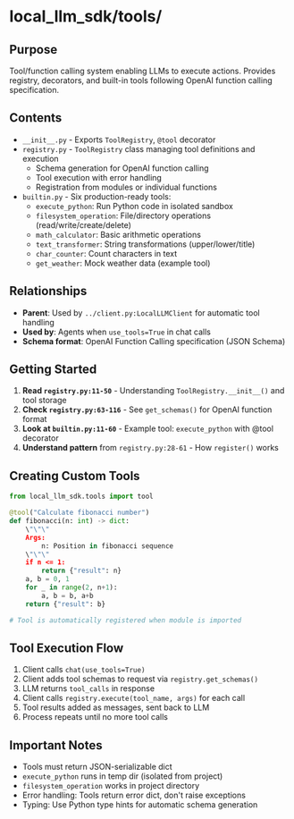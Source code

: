 # local_llm_sdk/tools/

## Purpose
Tool/function calling system enabling LLMs to execute actions. Provides registry, decorators, and built-in tools following OpenAI function calling specification.

## Contents
- `__init__.py` - Exports `ToolRegistry`, `@tool` decorator
- `registry.py` - `ToolRegistry` class managing tool definitions and execution
  - Schema generation for OpenAI function calling
  - Tool execution with error handling
  - Registration from modules or individual functions
- `builtin.py` - Six production-ready tools:
  - `execute_python`: Run Python code in isolated sandbox
  - `filesystem_operation`: File/directory operations (read/write/create/delete)
  - `math_calculator`: Basic arithmetic operations
  - `text_transformer`: String transformations (upper/lower/title)
  - `char_counter`: Count characters in text
  - `get_weather`: Mock weather data (example tool)

## Relationships
- **Parent**: Used by `../client.py:LocalLLMClient` for automatic tool handling
- **Used by**: Agents when `use_tools=True` in chat calls
- **Schema format**: OpenAI Function Calling specification (JSON Schema)

## Getting Started
1. **Read `registry.py:11-50`** - Understanding `ToolRegistry.__init__()` and tool storage
2. **Check `registry.py:63-116`** - See `get_schemas()` for OpenAI function format
3. **Look at `builtin.py:11-60`** - Example tool: `execute_python` with @tool decorator
4. **Understand pattern** from `registry.py:28-61` - How `register()` works

## Creating Custom Tools
```python
from local_llm_sdk.tools import tool

@tool("Calculate fibonacci number")
def fibonacci(n: int) -> dict:
    \"\"\"
    Args:
        n: Position in fibonacci sequence
    \"\"\"
    if n <= 1:
        return {"result": n}
    a, b = 0, 1
    for _ in range(2, n+1):
        a, b = b, a+b
    return {"result": b}

# Tool is automatically registered when module is imported
```

## Tool Execution Flow
1. Client calls `chat(use_tools=True)`
2. Client adds tool schemas to request via `registry.get_schemas()`
3. LLM returns `tool_calls` in response
4. Client calls `registry.execute(tool_name, args)` for each call
5. Tool results added as messages, sent back to LLM
6. Process repeats until no more tool calls

## Important Notes
- Tools must return JSON-serializable dict
- `execute_python` runs in temp dir (isolated from project)
- `filesystem_operation` works in project directory
- Error handling: Tools return error dict, don't raise exceptions
- Typing: Use Python type hints for automatic schema generation